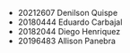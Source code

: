 - 20212607 Denilson Quispe
- 20180444 Eduardo Carbajal
- 20182044 Diego Henriquez
- 20196483 Allison Panebra
